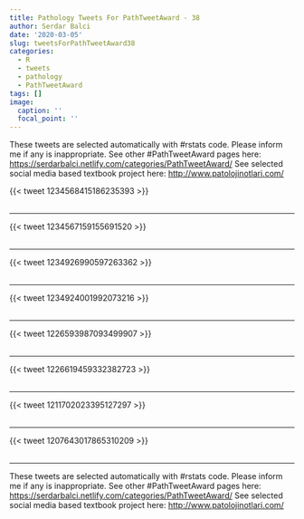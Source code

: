 ```yaml
---
title: Pathology Tweets For PathTweetAward - 38
author: Serdar Balci
date: '2020-03-05'
slug: tweetsForPathTweetAward38
categories:
  - R
  - tweets
  - pathology
  - PathTweetAward
tags: []
image:
  caption: ''
  focal_point: ''
---
```



These tweets are selected automatically with #rstats code. Please inform me if any is inappropriate.
See other #PathTweetAward pages here: https://serdarbalci.netlify.com/categories/PathTweetAward/ 
See selected social media based textbook project here: http://www.patolojinotlari.com/

{{< tweet 1234568415186235393 >}}
<br>
<br>
<hr>
{{< tweet 1234567159155691520 >}}
<br>
<br>
<hr>
{{< tweet 1234926990597263362 >}}
<br>
<br>
<hr>
{{< tweet 1234924001992073216 >}}
<br>
<br>
<hr>
{{< tweet 1226593987093499907 >}}
<br>
<br>
<hr>
{{< tweet 1226619459332382723 >}}
<br>
<br>
<hr>
{{< tweet 1211702023395127297 >}}
<br>
<br>
<hr>
{{< tweet 1207643017865310209 >}}
<br>
<br>
<hr>


These tweets are selected automatically with #rstats code. Please inform me if any is inappropriate.
See other #PathTweetAward pages here: https://serdarbalci.netlify.com/categories/PathTweetAward/ 
See selected social media based textbook project here: http://www.patolojinotlari.com/
